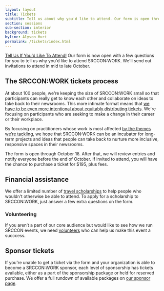 ```yaml
---
layout: layout
title: Tickets 
subtitle: Tell us about why you'd like to attend. Our form is open through October 18.
section: sessions
sub-section: interior
background: tickets
byline: Alyson Hurt
permalink: /tickets/index.html
---
```


<a class="btn" id="attend-button" href="/tickets/attendance_form">Tell Us If You'd Like To Attend!</a> Our form is now open with a few questions for you to tell us why you'd like to attend SRCCON:WORK. We'll send out invitations to attend in mid to late October.

## The SRCCON:WORK tickets process
At about 100 people, we're keeping the size of SRCCON:WORK small so that participants can really get to know each other and collaborate on ideas to take back to their newsrooms. This more intimate format means that [we have to be even more intentional about equitably distributing tickets](https://opennews.org/blog/srccon-work-tickets/). We're focusing on participants who are seeking to make a change in their career or their workplace.  

By focusing on practitioners whose work is most affected [by the themes we’re tackling](/sessions), we hope that SRCCON:WORK can be an incubator for long-term projects and ideas that people can take back to nurture more inclusive, responsive spaces in their newsrooms.

The form is open through October 18. After that, we will review entries and notify everyone before the end of October. If invited to attend, you will have the chance to purchase a ticket for $195, plus fees.

## Financial assistance

We offer a limited number of [travel scholarships](/scholarships) to help people who wouldn't otherwise be able to attend. To apply for a scholarship to SRCCON:WORK, just answer a few extra questions on the form.

### Volunteering

If you aren’t a part of our core audience but would like to see how we run SRCCON events, we need [volunteers](/volunteer) who can help us make this event a succcess.

## Sponsor tickets

If you're unable to get a ticket via the form and your organization is able to become a SRCCON:WORK sponsor, each level of sponsorship has tickets available, either as a part of the sponsorship package or held for reserved purchase. We offer a full rundown of available packages on [our sponsor page](/sponsors).
